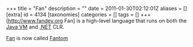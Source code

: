 +++
title = "Fan"
description = ""
date = 2011-01-30T02:12:01Z
aliases = []
[extra]
id = 4134
[taxonomies]
categories = []
tags = []
+++
[](https://rosettacode.org/wiki/runs_on_vm::java_virtual_machine)[](https://rosettacode.org/wiki/runs_on_vm::common_language_runtime)
[http://www.fandev.org Fan] is a high-level language that runs on both the [Java VM](https://rosettacode.org/wiki/JVM) and [.NET](https://rosettacode.org/wiki/.NET) CLR.

[Fan](https://rosettacode.org/wiki/:Category:Fan) is now called [Fantom](https://rosettacode.org/wiki/:Category:Fantom)
